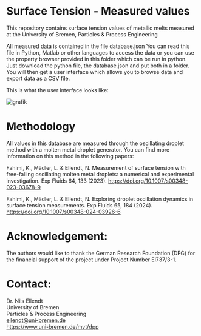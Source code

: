 # Surface Tension - Measured values
This repository contains surface tension values of metallic melts measured at the University of Bremen, Particles & Process Engineering

All measured data is contained in the file database.json
You can read this file in Python, Matlab or other languages to access the data or you can use the property browser provided in this folder which can be run in python. Just download the python file, the database.json and put both in a folder. You will then get a user interface which allows you to browse data and export data as a CSV file.

This is what the user interface looks like:

![grafik](https://github.com/user-attachments/assets/00f41b43-6acf-4542-9d1c-61d3a033fa7e)

# Methodology
All values in this database are measured through the oscillating droplet method with a molten metal droplet generator. You can find more information on this method in the following papers:

Fahimi, K., Mädler, L. & Ellendt, N. Measurement of surface tension with free-falling oscillating molten metal droplets: a numerical and experimental investigation. Exp Fluids 64, 133 (2023). https://doi.org/10.1007/s00348-023-03678-9

Fahimi, K., Mädler, L. & Ellendt, N. Exploring droplet oscillation dynamics in surface tension measurements. Exp Fluids 65, 184 (2024). https://doi.org/10.1007/s00348-024-03926-6

# Acknowledgement:
The authors would like to thank the German Research Foundation (DFG) for the financial support of the project under Project Number El737/3-1. 

# Contact:
Dr. Nils Ellendt <br>
University of Bremen<br>
Particles & Process Engineering<br>
ellendt@uni-bremen.de<br>
https://www.uni-bremen.de/mvt/dpp<br>

